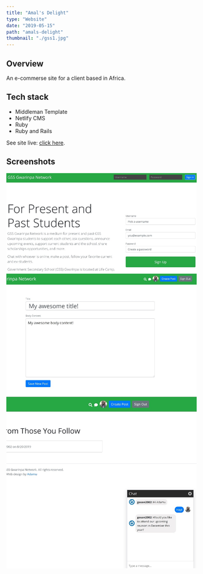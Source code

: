 ```yaml
---
title: "Amal's Delight"
type: "Website"
date: "2019-05-15"
path: "amals-delight"
thumbnail: "./gss1.jpg"
---
```


## Overview

An e-commerse site for a client based in Africa.

## Tech stack

- Middleman Template
- Netlify CMS
- Ruby
- Ruby and Rails

See site live: [click here](https://amalsdelight.netlify.com/ "Amal's Delight").

## Screenshots

![Screenshot 1](./gss4.jpg)
![Screenshot 2](./gss2.jpg)
![Screenshot 3](./gss3.jpg)
